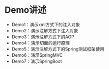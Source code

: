 # Demo讲述

- Demo1：演示xml方式下的注入对象
- Demo2：演示注解方式下注入对象
- Demo3：演示注解方式下的AOP
- Demo4：演示切面的运行原理
- Demo5：演示注解方式下的Spring测试框架使用
- Demo6：演示SpringMVC
- Demo7：演示SpringBoot